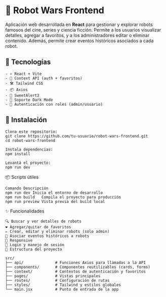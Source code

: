 # 🤖 Robot Wars Frontend

Aplicación web desarrollada en **React** para gestionar y explorar robots famosos del cine, series y ciencia ficción. Permite a los usuarios visualizar detalles, agregar a favoritos, y a los administradores editar o eliminar contenido. Además, permite crear eventos históricos asociados a cada robot.

## 🧩 Tecnologías
```
- ⚛️ React + Vite
- 🧠 Context API (auth + favoritos)
- 🛠️ Tailwind CSS
- 📦 Axios
- 🧪 SweetAlert2
- 🌙 Soporte Dark Mode
- 🔐 Autenticación con roles (admin/usuario)
```

## 🚀 Instalación

```
Clona este repositorio:
git clone https://github.com/tu-usuario/robot-wars-frontend.git
cd robot-wars-frontend

Instala dependencias:
npm install

Levantá el proyecto:
npm run dev
```

📦 Scripts útiles
```
Comando	Descripción
npm run dev	Inicia el entorno de desarrollo
npm run build	Compila el proyecto para producción
npm run preview	Vista previa del build local
```

✨ Funcionalidades

```
🔍 Buscar y ver detalles de robots
❤️ Agregar/quitar de favoritos
✏️ Crear, editar y eliminar robots (solo admin)
📆 Asociar eventos históricos a robots
📱 Responsive
🔐 Login y manejo de sesión
📁 Estructura del proyecto
```

```
src/
├── api/              # Funciones Axios para llamadas a la API
├── components/       # Componentes reutilizables (cards, forms)
├── context/          # Contextos de autenticación y favoritos
├── pages/            # Vistas principales
├── routes/           # Configuración de rutas
├── styles/           # Tailwind y estilos globales
└── main.jsx          # Punto de entrada de la app
```